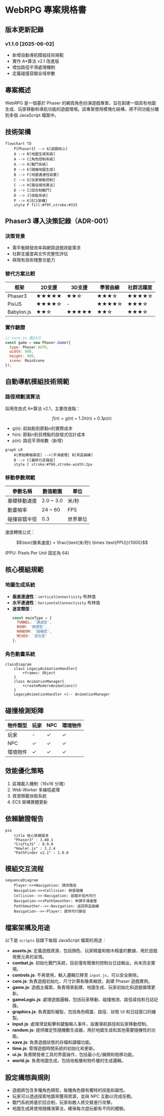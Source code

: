 # WebRPG 專案規格書
## 版本更新記錄
### v1.1.0 [2025-06-02]
- 新增自動導航模組技術規範
- 實作 A*算法 v2.1 改進版
- 增加路徑平滑處理機制
- 定義碰撞容錯全域參數

## 專案概述
WebRPG 是一個基於 Phaser 的網頁角色扮演遊戲專案，旨在創建一個具有地圖生成、玩家移動和導航功能的遊戲環境。該專案使用模塊化結構，將不同功能分離到多個 JavaScript 檔案中。

## 技術架構
```mermaid
flowchart TD
    P[Phaser3] --> A[遊戲核心]
    A --> B[地圖生成系統]
    A --> C[角色控制系統]
    A --> D[戰鬥系統]
    B --> E[隨機地圖生成]
    B --> F[地圖連通性設置]
    C --> G[玩家移動控制]
    C --> H[路徑尋找算法]
    D --> I[回合制戰鬥]
    D --> J[技能系統]
    P --> K[ECS架構]
    style P fill:#f9f,stroke:#333
```

## Phaser3 導入決策記錄（ADR-001）
### 決策背景
- 需平衡開發效率與網頁遊戲效能需求
- 社群支援度與文件完整性評估
- 與現有技術棧整合能力

### 替代方案比較
| 框架       | 2D支援 | 3D支援 | 學習曲線 | 社群活躍度 |
|------------|--------|--------|----------|------------|
| Phaser3    | ★★★★★ | ★★☆    | ★★★☆     | ★★★★☆     |
| PixiJS     | ★★★★☆ | -      | ★★★★☆    | ★★★☆      |
| Babylon.js | ★★☆    | ★★★★★ | ★★☆      | ★★★☆      |

### 實作驗證
```javascript
// core.js 第23行
const game = new Phaser.Game({
  type: Phaser.AUTO,
  width: 800,
  height: 600,
  scene: MainScene
});
```

## 自動導航模組技術規範
### 路徑規劃演算法
採用改良式 A*算法 v2.1，主要改進點：
```math
f(n) = g(n) + 1.2h(n) + 0.3p(n)
```
- g(n): 起始點到節點n的實際成本
- h(n): 節點n到目標點的啟發式估計成本
- p(n): 路徑平滑係數（新增）

```mermaid
graph LR
    A[原始網格路徑] -->|平滑處理| B[貝茲曲線]
    B --> C[最終行走路徑]
    style C stroke:#f66,stroke-width:2px
```

### 移動參數規範
| 參數名稱       | 數值範圍       | 單位        |
|----------------|----------------|-------------|
| 基礎移動速度   | 2.0 ~ 3.0      | 米/秒       |
| 動畫幀率       | 24 ~ 60        | FPS         |
| 碰撞容錯半徑   | 0.3            | 世界單位    |

速度轉換公式：
```math
\text{像素速度} = \frac{\text{米/秒} \times \text{PPU}}{1000}
```
(PPU: Pixels Per Unit 固定為 64)

## 核心模組規範
### 地圖生成系統
- **垂直連通性**：`verticalConnectivity` 布林值
- **水平連通性**：`horizontalConnectivity` 布林值
- **迷宮類型**：
  ```javascript
  const mazeType = {
    TUNNEL: '通道型',
    ROOM: '房間型',
    RANDOM: '隨機型',
    MIXED: '混合型'
  };
  ```

### 角色動畫系統
```mermaid
classDiagram
    class LegacyAnimationHandler{
        +frames: Object
    }
    class AnimationManager{
        +createModernAnimations()
    }
    LegacyAnimationHandler <|-- AnimationManager
```

## 碰撞檢測矩陣
| 物件類型       | 玩家   | NPC    | 環境物件 |
|----------------|--------|--------|----------|
| 玩家           | -      | ✓      | ✓        |
| NPC            | ✓      | ✓      | ✓        |
| 環境物件       | ✓      | ✓      | ✓        |

## 效能優化策略
1. 區塊載入機制（16x16 分塊）
2. Web Worker 多線程處理
3. 資源預載快取系統
4. ECS 架構實體更新

## 依賴驗證報告
```mermaid
pie
    title 核心依賴版本
    "Phaser3" : 3.80.1
    "CraftyJS" : 0.9.0
    "Howler.js" : 2.2.4
    "PathFinder v2.1" : 1.0.0
```

## 模組交互流程
```mermaid
sequenceDiagram
    Player->>+Navigation: 請求路徑
    Navigation->>+Collision: 檢查碰撞
    Collision-->>-Navigation: 容錯半徑內可行
    Navigation->>+PathSmoother: 申請平滑處理
    PathSmoother-->>-Navigation: 返回貝茲曲線
    Navigation-->>-Player: 提供可行路徑
```

## 檔案架構及用途
以下是 `scripts` 目錄下每個 JavaScript 檔案的用途：
- **assets.js**: 定義遊戲資源，包括顏色、玩家精靈和樹木精靈的數據，用於遊戲視覺元素的呈現。
- **combat.js**: 初始化戰鬥系統，目前僅有簡單的控制台日誌輸出，尚未完全實現。
- **controls.js**: 不再使用，輸入邏輯已移至 `input.js`，可以安全刪除。
- **core.js**: 負責遊戲初始化、尺寸計算和像素縮放，創建 Phaser 遊戲實例。
- **game.js**: 遊戲主檔案，負責場景創建、地圖生成、玩家初始化和遊戲循環更新。
- **gameLogic.js**: 處理遊戲邏輯，包括玩家移動、碰撞檢測、路徑尋找和日誌記錄。
- **graphics.js**: 負責圖形繪製，包括角色精靈、路徑、狀態 UI 和日誌窗口的繪製。
- **input.js**: 處理滑鼠點擊和鍵盤輸入事件，設置導航路徑和玩家移動控制。
- **random.js**: 提供確定性隨機數生成器，用於地圖生成和其他需要隨機性的功能。
- **save.js**: 負責遊戲狀態的存檔和讀檔功能。
- **time.js**: 管理遊戲時間系統的初始化和更新。
- **ui.js**: 負責開發者工具的界面操作，包括最小化/展開和拖移功能。
- **world.js**: 負責地圖生成，包括地板層和物件層的生成邏輯。

## 設定構想與規則
- 遊戲將包含多種角色類型，每種角色擁有獨特的技能和屬性。
- 玩家可以透過探索地圖來獲得資源，並與 NPC 互動以完成任務。
- 戰鬥系統將基於回合制，玩家和敵人將交替進行攻擊。
- 地圖生成將使用隨機演算法，確保每次遊玩都有不同的體驗。